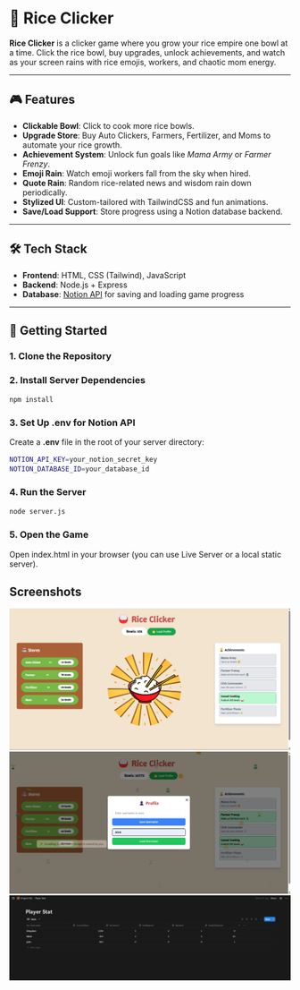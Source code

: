 # 🍚 Rice Clicker

**Rice Clicker** is a clicker game where you grow your rice empire one bowl at a time. Click the rice bowl, buy upgrades, unlock achievements, and watch as your screen rains with rice emojis, workers, and chaotic mom energy.

---

## 🎮 Features

- **Clickable Bowl**: Click to cook more rice bowls.
- **Upgrade Store**: Buy Auto Clickers, Farmers, Fertilizer, and Moms to automate your rice growth.
- **Achievement System**: Unlock fun goals like *Mama Army* or *Farmer Frenzy*.
- **Emoji Rain**: Watch emoji workers fall from the sky when hired.
- **Quote Rain**: Random rice-related news and wisdom rain down periodically.
- **Stylized UI**: Custom-tailored with TailwindCSS and fun animations.
- **Save/Load Support**: Store progress using a Notion database backend.

---

## 🛠️ Tech Stack

- **Frontend**: HTML, CSS (Tailwind), JavaScript
- **Backend**: Node.js + Express
- **Database**: [Notion API](https://developers.notion.com/) for saving and loading game progress

---

## 🚀 Getting Started
### 1. Clone the Repository
### 2. Install Server Dependencies
```bash
npm install
```

### 3. Set Up .env for Notion API
Create a **.env** file in the root of your server directory:
```bash
NOTION_API_KEY=your_notion_secret_key
NOTION_DATABASE_ID=your_database_id
```

### 4. Run the Server
```bash
node server.js
```

### 5. Open the Game
Open index.html in your browser (you can use Live Server or a local static server).

## Screenshots

![Main Layout](screenshots/Rice_Clicker_Achievement.png)
![Load Layout](screenshots/Load_Profile.png)
![Database](screenshots/Notion_Database.png)

